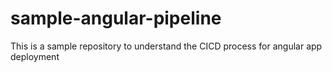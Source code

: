# sample-angular-pipeline
This is a sample repository to understand the CICD process for angular app deployment
